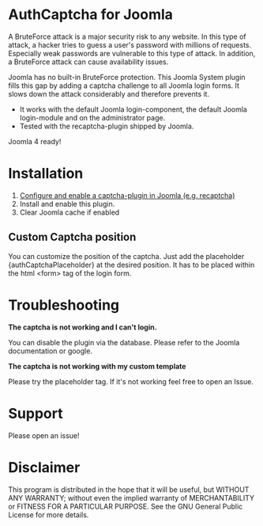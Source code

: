 # AuthCaptcha for Joomla
A BruteForce attack is a major security risk to any website. In this type of attack, a hacker tries to guess a user's password with millions of requests. Especially weak passwords are vulnerable to this type of attack. In addition, a BruteForce attack can cause availability issues. 

Joomla has no built-in BruteForce protection. This Joomla System plugin fills this gap by adding a captcha challenge to all Joomla login forms. It slows down the attack considerably and therefore prevents it.


* It works with the default Joomla login-component, the default Joomla login-module and on the administrator page. 
* Tested with the recaptcha-plugin shipped by Joomla.

Joomla 4 ready!

# Installation

1. [Configure and enable a captcha-plugin in Joomla (e.g. recaptcha)](https://docs.joomla.org/J3.x:Google_ReCaptcha)
2. Install and enable this plugin.
3. Clear Joomla cache if enabled

## Custom Captcha position
You can customize the position of the captcha. Just add the placeholder {authCaptchaPlaceholder} at the desired position. It has to be placed within the html \<form> tag of the login form.


# Troubleshooting

**The captcha is not working and I can't login.**

You can disable the plugin via the database. Please refer to the Joomla documentation or google.

**The captcha is not working with my custom template**

Please try the placeholder tag. If it's not working feel free to open an Issue.


# Support

Please open an issue!

# Disclaimer
This program is distributed in the hope that it will be useful, but WITHOUT ANY WARRANTY; without even the implied warranty of MERCHANTABILITY or FITNESS FOR A PARTICULAR PURPOSE. See the GNU General Public License for more details.
